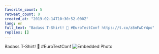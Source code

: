 ```yaml
---
favorite_count: 5
retweet_count: 0
created_at: "2019-02-14T10:30:52.000Z"
lang: en
full_text: "Badass T-Shirt! 🤘 #EuroTestConf https://t.co/z8mFwDrWpo"
replies: []
---
```


Badass T-Shirt! 🤘 #EuroTestConf
![Embedded Photo](https://twitter-media-coderbyheart.s3.eu-north-1.amazonaws.com/1095993774076059648-DzXAhWyXQAAUFQa.jpg)
